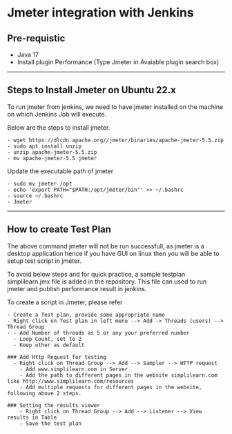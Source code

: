 # Jmeter integration with Jenkins

## Pre-requistic
- Java 17
- Install plugin Performance (Type Jmeter in Avaiable plugin search box)
----
## Steps to Install Jmeter on Ubuntu 22.x

To run jmeter from jenkins, we need to have jmeter installed on the machine on which Jenkins Job will execute. 

Below are the steps to install jmeter.
```shell
- wget https://dlcdn.apache.org//jmeter/binaries/apache-jmeter-5.5.zip
- sudo apt install unzip
- unzip apache-jmeter-5.5.zip
- mv apache-jmeter-5.5 jmeter
```
Update the executable path of jmeter
```shell
- sudo mv jmeter /opt
- echo 'export PATH="$PATH:/opt/jmeter/bin"' >> ~/.bashrc
- source ~/.bashrc
- Jmeter
```
----

## How to create Test Plan

The above command jmeter will not be run successfull, as jmeter is a desktop application hence if you have GUI on 
linux then you will be able to setup test script in jmeter. 

To avoid below steps and for quick practice, a sample testplan simplilearn.jmx file is added in the repository. This file
can used to run jmeter and publish performance result in jenkins.

To create a script in Jmeter, please refer 
```
- Create a Test plan, provide some appropriate name
- Right click on Test plan in left menu --> Add -> Threads (users) --> Thread Group
- - Add Number of threads as 5 or any your preferred number
  - Loop Count, set to 2
  - Keep other as default 

### Add Http Request for testing
  - Right click on Thread Group --> Add --> Sampler --> HTTP request
	- Add www.simplilearn.com in Server
	- Add the path to different pages in the website simplilearn.com like http://www.simplilearn.com/resources
	- Add multiple requests for different pages in the website, following above 2 steps.

### Setting the results viewer 
	- Right click on Thread Group --> Add --> Listener --> View results in Table
	- Save the test plan
```

